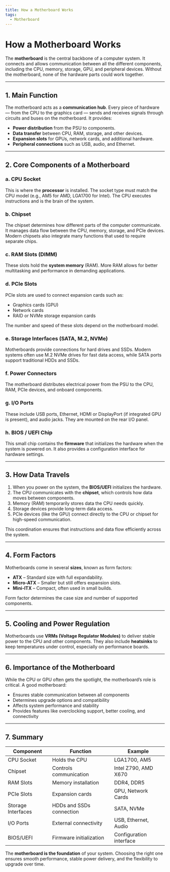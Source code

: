 ```yaml
---
title: How a Motherboard Works
tags:
  - Motherboard
---
```


# How a Motherboard Works

The **motherboard** is the central backbone of a computer system. It connects and allows communication between all the different components, including the CPU, memory, storage, GPU, and peripheral devices. Without the motherboard, none of the hardware parts could work together.

---

## 1. Main Function

The motherboard acts as a **communication hub**. Every piece of hardware — from the CPU to the graphics card — sends and receives signals through circuits and buses on the motherboard. It provides:

* **Power distribution** from the PSU to components.
* **Data transfer** between CPU, RAM, storage, and other devices.
* **Expansion slots** for GPUs, network cards, and additional hardware.
* **Peripheral connections** such as USB, audio, and Ethernet.

---

## 2. Core Components of a Motherboard

### a. CPU Socket

This is where the **processor** is installed. The socket type must match the CPU model (e.g., AM5 for AMD, LGA1700 for Intel). The CPU executes instructions and is the brain of the system.

### b. Chipset

The chipset determines how different parts of the computer communicate. It manages data flow between the CPU, memory, storage, and PCIe devices. Modern chipsets also integrate many functions that used to require separate chips.

### c. RAM Slots (DIMM)

These slots hold the **system memory** (RAM). More RAM allows for better multitasking and performance in demanding applications.

### d. PCIe Slots

PCIe slots are used to connect expansion cards such as:

* Graphics cards (GPU)
* Network cards
* RAID or NVMe storage expansion cards

The number and speed of these slots depend on the motherboard model.

### e. Storage Interfaces (SATA, M.2, NVMe)

Motherboards provide connections for hard drives and SSDs. Modern systems often use M.2 NVMe drives for fast data access, while SATA ports support traditional HDDs and SSDs.

### f. Power Connectors

The motherboard distributes electrical power from the PSU to the CPU, RAM, PCIe devices, and onboard components.

### g. I/O Ports

These include USB ports, Ethernet, HDMI or DisplayPort (if integrated GPU is present), and audio jacks. They are mounted on the rear I/O panel.

### h. BIOS / UEFI Chip

This small chip contains the **firmware** that initializes the hardware when the system is powered on. It also provides a configuration interface for hardware settings.

---

## 3. How Data Travels

1. When you power on the system, the **BIOS/UEFI** initializes the hardware.
2. The CPU communicates with the **chipset**, which controls how data moves between components.
3. Memory (RAM) temporarily stores data the CPU needs quickly.
4. Storage devices provide long-term data access.
5. PCIe devices (like the GPU) connect directly to the CPU or chipset for high-speed communication.

This coordination ensures that instructions and data flow efficiently across the system.

---

## 4. Form Factors

Motherboards come in several **sizes**, known as form factors:

* **ATX** – Standard size with full expandability.
* **Micro-ATX** – Smaller but still offers expansion slots.
* **Mini-ITX** – Compact, often used in small builds.

Form factor determines the case size and number of supported components.

---

## 5. Cooling and Power Regulation

Motherboards use **VRMs (Voltage Regulator Modules)** to deliver stable power to the CPU and other components. They also include **heatsinks** to keep temperatures under control, especially on performance boards.

---

## 6. Importance of the Motherboard

While the CPU or GPU often gets the spotlight, the motherboard’s role is critical. A good motherboard:

* Ensures stable communication between all components
* Determines upgrade options and compatibility
* Affects system performance and stability
* Provides features like overclocking support, better cooling, and connectivity

---

## 7. Summary

| Component          | Function                 | Example                 |
| ------------------ | ------------------------ | ----------------------- |
| CPU Socket         | Holds the CPU            | LGA1700, AM5            |
| Chipset            | Controls communication   | Intel Z790, AMD X670    |
| RAM Slots          | Memory installation      | DDR4, DDR5              |
| PCIe Slots         | Expansion cards          | GPU, Network Cards      |
| Storage Interfaces | HDDs and SSDs connection | SATA, NVMe              |
| I/O Ports          | External connectivity    | USB, Ethernet, Audio    |
| BIOS/UEFI          | Firmware initialization  | Configuration interface |

The **motherboard is the foundation** of your system. Choosing the right one ensures smooth performance, stable power delivery, and the flexibility to upgrade over time.
